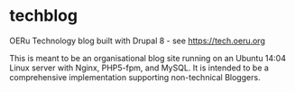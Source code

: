 # techblog
OERu Technology blog built with Drupal 8 - see https://tech.oeru.org

This is meant to be an organisational blog site running on an Ubuntu 14:04 Linux server with Nginx, PHP5-fpm, and MySQL. It is intended to be a comprehensive implementation supporting non-technical Bloggers. 

